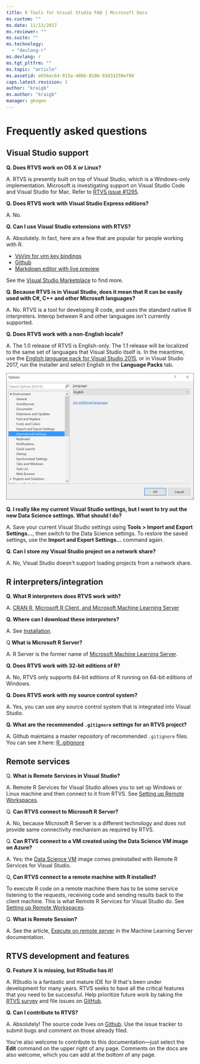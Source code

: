 ```yaml
---
title: R Tools for Visual Studio FAQ | Microsoft Docs
ms.custom: ""
ms.date: 11/13/2017
ms.reviewer: ""
ms.suite: ""
ms.technology: 
  - "devlang-r"
ms.devlang: r
ms.tgt_pltfrm: ""
ms.topic: "article"
ms.assetid: e656ac64-915a-40bb-8196-93d33250ef98
caps.latest.revision: 1
author: "kraigb"
ms.author: "kraigb"
manager: ghogen
---
```


# Frequently asked questions

## Visual Studio support

**Q. Does RTVS work on OS X or Linux?**

A. RTVS is presently built on top of Visual Studio, which is a Windows-only implementation. Microsoft is investigating support on Visual Studio Code and Visual Studio for Mac. Refer to [RTVS issue #1295](https://github.com/Microsoft/RTVS/issues/1295).

**Q. Does RTVS work with Visual Studio Express editions?**

A. No.

**Q. Can I use Visual Studio extensions with RTVS?**

A. Absolutely. In fact, here are a few that are popular for people working with R.

- [VsVim for vim key bindings](https://marketplace.visualstudio.com/items?itemName=JaredParMSFT.VsVim)
- [Github](https://marketplace.visualstudio.com/items?itemName=GitHub.GitHubExtensionforVisualStudio)
- [Markdown editor with live preview](https://marketplace.visualstudio.com/items?itemName=MadsKristensen.MarkdownEditor)

See the [Visual Studio Marketplace](https://marketplace.visualstudio.com/) to find more.

**Q. Because RTVS is in Visual Studio, does it mean that R can be easily used with C#, C++ and other Microsoft languages?**

A. No. RTVS is a tool for developing R code, and uses the standard native R interpreters. Interop between R and other languages isn't currently supported.

**Q. Does RTVS work with a non-English locale?**

A. The 1.0 release of RTVS is English-only. The 1.1 release will be localized to the same set of languages that Visual Studio itself is. In the meantime, use the [English language pack for Visual Studio 2015](https://www.microsoft.com/download/details.aspx?id=48157), or in Visual Studio 2017, run the installer and select English in the **Language Packs** tab.

![International settings for Visual Studio 2017](media/FAQ-international-settings.png)

**Q. I really like my current Visual Studio settings, but I want to try out the new Data Science settings. What should I do?**

A. Save your current Visual Studio settings using **Tools > Import and Export Settings...**, then switch to the Data Science settings. To restore the saved settings, use the **Import and Export Settings...** command again.

**Q. Can I store my Visual Studio project on a network share?**

A. No, Visual Studio doesn't support loading projects from a network share.

## R interpreters/integration

**Q. What R interpreters does RTVS work with?**

A. [CRAN R](https://cran.r-project.org/), [Microsoft R Client, and Microsoft Machine Learning Server](/machine-learning-server/)

**Q. Where can I download these interpreters?**

A. See [Installation](installation.md).

Q **What is Microsoft R Server?**

A. R Server is the former name of [Microsoft Machine Learning Server](/machine-learning-server/what-is-machine-learning-server).

**Q. Does RTVS work with 32-bit editions of R?**

A. No, RTVS only supports 64-bit editions of R running on 64-bit editions of Windows.

**Q. Does RTVS work with my source control system?**

A. Yes, you can use any source control system that is integrated into Visual Studio.

**Q. What are the recommended `.gitignore` settings for an RTVS project?**

A. Github maintains a master repository of recommended `.gitignore` files. You can see it here: [R .gitignore](https://github.com/github/gitignore/blob/master/R.gitignore)

## Remote services

Q. **What is Remote Services in Visual Studio?**

A. Remote R Services for Visual Studio allows you to set up Windows or Linux machine and then connect to it from RTVS. See [Setting up Remote Workspaces](workspaces-remote-setup.md).

Q. **Can RTVS connect to Microsoft R Server?**

A. No, because Microsoft R Server is a different technology and does not provide same connectivity mechanism as required by RTVS.

Q. **Can RTVS connect to a VM created using the Data Science VM image on Azure?**

A. Yes; the [Data Science VM](https://azure.microsoft.com/services/virtual-machines/data-science-virtual-machines/) image comes preinstalled with Remote R Services for Visual Studio.

Q, **Can RTVS connect to a remote machine with R installed?**

To execute R code on a remote machine there has to be some service listening to the requests, receiving code and sending results back to the client machine. This is what Remote R Services for Visual Studio do. See [Setting up Remote Workspaces](workspaces-remote-setup.md).

Q. **What is Remote Session?**

A. See the article, [Execute on remote server](/machine-learning-server/r/how-to-execute-code-remotely) in the Machine Learning Server documentation.

## RTVS development and features

**Q. Feature X is missing, but RStudio has it!**

A. RStudio is a fantastic and mature IDE for R that's been under development for many years. RTVS seeks to have all the critical features that you need to be successful. Help prioritize future work by taking the [RTVS survey](https://www.surveymonkey.com/r/RTVS1) and file issues on [GitHub](https://github.com/Microsoft/RTVS/issues/).

**Q. Can I contribute to RTVS?**

A. Absolutely! The source code lives on [Github](https://github.com/microsoft/RTVS). Use the issue tracker to submit bugs and comment on those already filed.

You're also welcome to contribute to this documentation&mdash;just select the **Edit** command on the upper right of any page. Comments on the docs are also welcome, which you can add at the bottom of any page.
